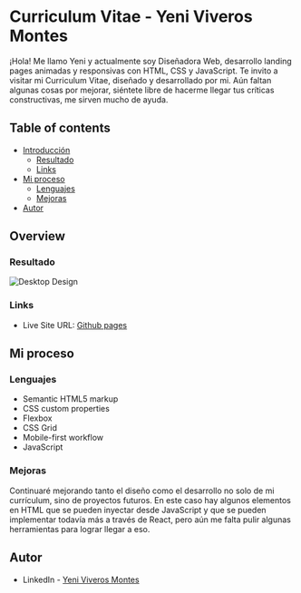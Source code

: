 # Curriculum Vitae - Yeni Viveros Montes

¡Hola! Me llamo Yeni y actualmente soy Diseñadora Web, desarrollo landing pages animadas y responsivas con HTML, CSS y JavaScript.
Te invito a visitar mi Curriculum Vitae, diseñado y desarrollado por mi. Aún faltan algunas cosas por mejorar, siéntete libre de hacerme llegar tus críticas constructivas, me sirven mucho de ayuda.

## Table of contents

- [Introducción](#introducción)
  - [Resultado](#resultado)
  - [Links](#links)
- [Mi proceso](#mi-proceso)
  - [Lenguajes](#lenguajes)
  - [Mejoras](#mejoras)
- [Autor](#autor)


## Overview

### Resultado

![Desktop Design](./imgs/screenshot-currículum.png)


### Links

- Live Site URL: [Github pages](https://yenivm.github.io)

## Mi proceso

### Lenguajes

- Semantic HTML5 markup
- CSS custom properties
- Flexbox
- CSS Grid
- Mobile-first workflow
- JavaScript


### Mejoras

Continuaré mejorando tanto el diseño como el desarrollo no solo de mi currículum, sino de proyectos futuros. En este caso hay algunos elementos en HTML que se pueden inyectar desde JavaScript y que se pueden implementar todavía más a través de React, pero aún me falta pulir algunas herramientas para lograr llegar a eso.


## Autor

- LinkedIn - [Yeni Viveros Montes](https://www.linkedin.com/in/yeni-viveros-montes)




